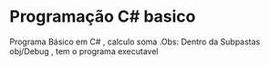 # Programação C# basico
 Programa Básico em C# , calculo soma .Obs: Dentro da Subpastas obj/Debug , tem o programa executavel
